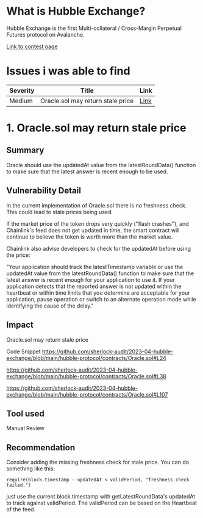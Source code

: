 # What is Hubble Exchange?
Hubble Exchange is the first Multi-collateral / Cross-Margin Perpetual Futures protocol on Avalanche.

[Link to contest oage](https://audits.sherlock.xyz/contests/72)

# Issues i was able to find

|Severity| Title| Link|
|--------|------|-----|
| Medium| Oracle.sol may return stale price| [Link](https://github.com/sherlock-audit/2023-04-hubble-exchange-judging/issues/19)|

# 1.  Oracle.sol may return stale price

## Summary
Oracle should use the updatedAt value from the latestRoundData() function to make sure that the latest answer is recent enough to be used.

## Vulnerability Detail
In the current implementation of Oracle.sol there is no freshness check. This could lead to stale prices being used.

If the market price of the token drops very quickly ("flash crashes"), and Chainlink's feed does not get updated in time, the smart contract will continue to believe the token is worth more than the market value.

Chainlink also advise developers to check for the updatedAt before using the price:

"Your application should track the latestTimestamp variable or use the updatedAt value from the latestRoundData() function to make sure that the latest answer is recent enough for your application to use it. If your application detects that the reported answer is not updated within the heartbeat or within time limits that you determine are acceptable for your application, pause operation or switch to an alternate operation mode while identifying the cause of the delay."

## Impact
Oracle.sol may return stale price

Code Snippet
https://github.com/sherlock-audit/2023-04-hubble-exchange/blob/main/hubble-protocol/contracts/Oracle.sol#L24

https://github.com/sherlock-audit/2023-04-hubble-exchange/blob/main/hubble-protocol/contracts/Oracle.sol#L38

https://github.com/sherlock-audit/2023-04-hubble-exchange/blob/main/hubble-protocol/contracts/Oracle.sol#L107

## Tool used
Manual Review

## Recommendation
Consider adding the missing freshness check for stale price. You can do something like this:

```solidity
require(block.timestamp - updatedAt < validPeriod, "freshness check failed.")
```
just use the current block.timestamp with getLatestRoundData's updatedAt to track against validPeriod.
The validPeriod can be based on the Heartbeat of the feed.
